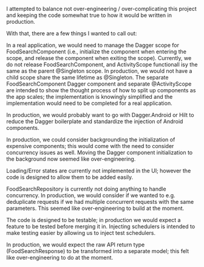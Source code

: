 I attempted to balance not over-engineering / over-complicating this
project and keeping the code somewhat true to how it would be written in 
production.

With that, there are a few things I wanted to call out: 

In a real application, we would need to manage the Dagger scope 
for FoodSearchComponent (i.e., initialize the component when entering 
the scope, and release the component when exiting the scope).
Currently, we do not release FoodSearchComponent, and ActivityScope
functionall isy the same as the parent @Singleton scope.
In production, we would not have a child scope share the same 
lifetime as @Singleton. 
The separate FoodSearchComponent Dagger component and separate
@ActivityScope are intended to show the thought process of how to split up 
components as the app scales; the implementation is knowingly simplified
and the implementation would need to be completed for a real application. 

In production, we would probably want to go with Dagger.Android or Hilt
to reduce the Dagger boilerplate and standardize the injection of 
Android components. 

In production, we could consider backgrounding the initialization of 
expensive components; this would come with the need to consider 
concurrency issues as well. Moving the Dagger component initialization
to the background now seemed like over-engineering.

Loading/Error states are currently not implemented in the UI; however the 
code is designed to allow them to be added easily.

FoodSearchRepository is currently not doing anything to handle concurrency.
In production, we would consider if we wanted to e.g. deduplicate requests
if we had multiple concurrent requests with the same parameters. This 
seemed like over-engineering to build at the moment. 

The code is designed to be testable; in production we would expect a 
feature to be tested before merging it in. Injecting schedulers is 
intended to make testing easier by allowing us to inject test schedulers.

In production, we would expect the raw API return type (FoodSearchResponse)
to be transformed into a separate model; this felt like over-engineering
to do at the moment. 



